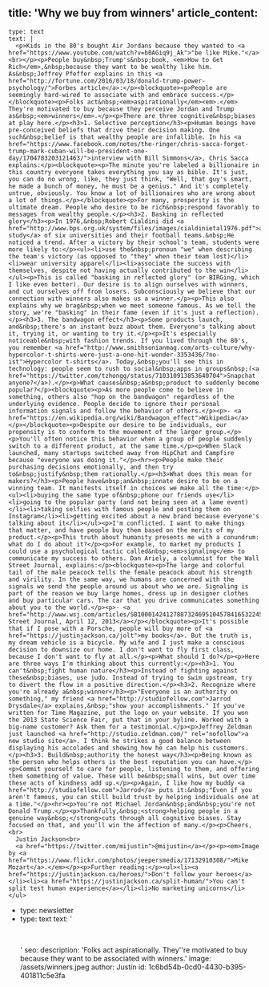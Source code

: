 title: 'Why we buy from winners'
article_content:
  -
    type: text
    text: |
      <p>Kids in the 80's bought Air Jordans because they wanted to <a href="https://www.youtube.com/watch?v=b0AGiq9j_Ak">"be like Mike."</a><br></p><p>People buy&nbsp;Trump's&nbsp;book, <em>How to Get Rich</em>,&nbsp;because they want to be wealthy like him. As&nbsp;Jeffrey Pfeffer explains in this <a href="http://fortune.com/2016/03/18/donald-trump-power-psychology/">Forbes article</a>:</p><blockquote><p>People are seemingly hard-wired to associate with and embrace success.</p></blockquote><p>Folks act&nbsp;<em>aspirationally</em><em>.</em> They're motivated to buy because they perceive Jordan and Trump as&nbsp;<em>winners</em>.</p><p>There are three cognitive&nbsp;biases at play here.</p><h3>1. Selective perception</h3><p>Human beings have pre-conceived beliefs that drive their decision making. One such&nbsp;belief is that wealthy people are infallible. In his <a href="https://www.facebook.com/notes/the-ringer/chris-sacca-forget-trump-mark-cuban-will-be-president-one-day/1704783203121463/">interview with Bill Simmons</a>, Chris Sacca explains:</p><blockquote><p>The minute you're labeled a billionaire in this country everyone takes everything you say as bible. It's just, you can do no wrong, like, they just think, "Well, that guy's smart, he made a bunch of money, he must be a genius." And it's completely untrue, obviously. You know a lot of billionaires who are wrong about a lot of things.</p></blockquote><p>For many, prosperity is the ultimate dream. People who desire to be rich&nbsp;respond favorably to messages from wealthy people.</p><h3>2. Basking in reflected glory</h3><p>In 1976,&nbsp;Robert Cialdini did <a href="http://www.bps.org.uk/system/files/images/cialdinietal1976.pdf">a study</a> of six universities and their football teams.&nbsp;He noticed a trend. After a victory by their school's team, students were more likely to:</p><ul><li>use the&nbsp;pronoun "we" when describing the team's victory (as opposed to "they" when their team lost)</li><li>wear university apparel</li><li>associate the success with themselves, despite not having actually contributed to the win</li></ul><p>This is called "basking in reflected glory" (or BIRGing, which I like even better). Our desire is to align ourselves with winners, and cut ourselves off from losers. Subconsciously we believe that our connection with winners also makes us a winner.</p><p>This also explains why we brag&nbsp;when we meet someone famous. As we tell the story, we're "basking" in their fame (even if it's just a reflection).</p><h3>3. The bandwagon effect</h3><p>Some products launch, and&nbsp;there's an instant buzz about them. Everyone's talking about it, trying it, or wanting to try it.</p><p>It's especially noticeable&nbsp;with fashion trends. If you lived through the 80's, you remember <a href="http://www.smithsonianmag.com/arts-culture/why-hypercolor-t-shirts-were-just-a-one-hit-wonder-3353436/?no-ist">Hypercolor t-shirts</a>. Today,&nbsp;you'll see this in technology: people seem to rush to social&nbsp;apps in groups&nbsp;(<a href="https://twitter.com/tzhongg/status/710310913853640704">Snapchat anyone?</a>).</p><p>What causes&nbsp;a&nbsp;product to suddenly become popular?</p><blockquote><p>As more people come to believe in something, others also "hop on the bandwagon" regardless of the underlying evidence. People decide to ignore their personal information signals and follow the behavior of others.</p><p>- <a href="https://en.wikipedia.org/wiki/Bandwagon_effect">Wikipedia</a></p></blockquote><p>Despite our desire to be individuals, our propensity is to conform to the movement of the larger group.</p><p>You'll often notice this behavior when a group of people suddenly switch to a different product, at the same time.</p><p>When Slack launched, many startups switched away from HipChat and Campfire because "everyone was doing it."</p><hr><p>People make their purchasing decisions emotionally, and then try to&nbsp;justify&nbsp;them rationally.</p><h3>What does this mean for makers?</h3><p>People have&nbsp;an&nbsp;innate desire to be on a winning team. It manifests itself in choices we make all the time:</p><ul><li>buying the same type of&nbsp;phone our friends use</li><li>going to the popular party (and not being seen at a lame event)</li><li>taking selfies with famous people and posting them on Instagram</li><li>getting excited about a new brand because everyone's talking about it</li></ul><p>I'm conflicted. I want to make things that matter, and have people buy them based on the merits of my product.</p><p>This truth about humanity presents me with a conundrum: what do I do about it?</p><p>For example, to market my products I could use a psychological tactic called&nbsp;<em>signaling</em> to communicate my success to others. Dan Ariely, a columnist for the Wall Street Journal, explains:</p><blockquote><p>The large and colorful tail of the male peacock tells the female peacock about his strength and virility. In the same way, we humans are concerned with the signals we send the people around us about who we are. Signaling is part of the reason we buy large homes, dress up in designer clothes and buy particular cars. The car that you drive communicates something about you to the world.</p><p>- <a href="http://www.wsj.com/articles/SB10001424127887324695104578416532245231100">Wall Street Journal, April 12, 2013</a></p></blockquote><p>It's possible that if I pose with a Porsche, people will buy more of <a href="https://justinjackson.ca/jolt">my books</a>. But the truth is, my dream vehicle is a bicycle. My wife and I just make a conscious decision to downsize our home. I don't want to fly first class, because I don't want to fly at all.</p><p>What should I do?</p><p>Here are three ways I'm thinking about this currently:</p><h3>1. You can't&nbsp;fight human nature</h3><p>Instead of fighting against these&nbsp;biases, use judo. Instead of trying to swim upstream, try to divert the flow in a positive direction.</p><h3>2. Recognize where you're already a&nbsp;winner</h3><p>"Everyone is an authority on something," my friend <a href="http://studiofellow.com">Jarrod Drysdale</a> explains,&nbsp;"show your accomplishments." If you've written for Time Magazine, put the logo on your website. If you won the 2013 State Science Fair, put that in your byline. Worked with a big-name customer? Ask them for a testimonial.</p><p>Jeffrey Zeldman just launched <a href="http://studio.zeldman.com/" rel="nofollow">a new studio site</a>. I think he strikes a good balance between displaying his accolades and showing how he can help his customers.</p><h3>3. Build&nbsp;authority the honest way</h3><p>Being known as the person who helps others is the best reputation you can have.</p><p>Commit yourself to care for people, listening to them, and offering them something of value. These will be&nbsp;small wins, but over time these acts of kindness add up.</p><p>Again, I like how my buddy <a href="http://studiofellow.com">Jarrod</a> puts it:&nbsp;"Even if you aren't famous, you can still build trust by helping individuals one at a time."</p><hr><p>You're not Michael Jordan&nbsp;and&nbsp;you're not Donald Trump.</p><p>Thankfully,&nbsp;<strong>helping people in a genuine way&nbsp;</strong>cuts through all cognitive biases. Stay focused on that, and you'll win the affection of many.</p><p>Cheers,<br>
      Justin Jackson<br>
      <a href="https://twitter.com/mijustin">@mijustin</a></p><p><em>Image by <a href="https://www.flickr.com/photos/jeepersmedia/17132910308/">Mike Mozart</a>.</em></p><p>Further reading:</p><ul><li><a href="https://justinjackson.ca/heroes/">Don't follow your heroes</a></li><li><a href="https://justinjackson.ca/split-human/">You can't split test human experience</a></li><li>No marketing unicorns</li></ul>
  -
    type: newsletter
  -
    type: text
    text: '<p><br></p>'
seo:
  description: 'Folks act aspirationally. They''re motivated to buy because they want to be associated with winners.'
  image: /assets/winners.jpeg
author: Justin
id: 1c6bd54b-0cd0-4430-b395-401811c5e3fa

